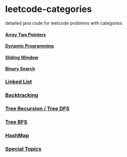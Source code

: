 # leetcode-categories
detailed java code for leetcode problems with categories


#### [Array Two Pointers](https://github.com/sharkchili6868/leetcode-categories/blob/master/markups/twopointers.md)

#### [Dynamic Programming](https://github.com/sharkchili6868/leetcode-categories/blob/master/markups/dp.md)


#### [Sliding Window](https://github.com/sharkchili6868/leetcode-categories/blob/master/markups/slidingwindow.md)

#### [Binary Search](https://github.com/sharkchili6868/leetcode-categories/blob/master/markups/binarysearch.md)

### [Linked List](https://github.com/sharkchili6868/leetcode-categories/blob/master/markups/linkedlist.md)

### [Backtracking](https://github.com/sharkchili6868/leetcode-categories/blob/master/markups/backtracking.md)

### [Tree Recursion / Tree DFS](https://github.com/sharkchili6868/leetcode-categories/blob/master/markups/treeRecursionDFS.md)

### [Tree BFS](https://github.com/sharkchili6868/leetcode-categories/blob/master/markups/treeBFS.md)

### [HashMap](https://github.com/sharkchili6868/leetcode-categories/blob/master/markups/hashmap.md)

### [Special Topics](https://github.com/sharkchili6868/leetcode-categories/blob/master/markups/specialTopics.md)





